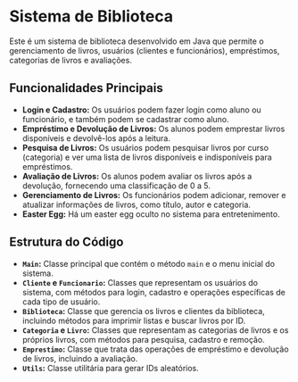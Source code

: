 # Sistema de Biblioteca

Este é um sistema de biblioteca desenvolvido em Java que permite o gerenciamento de livros, usuários (clientes e funcionários), empréstimos, categorias de livros e avaliações.

## Funcionalidades Principais

- **Login e Cadastro:** Os usuários podem fazer login como aluno ou funcionário, e também podem se cadastrar como aluno.
- **Empréstimo e Devolução de Livros:** Os alunos podem emprestar livros disponíveis e devolvê-los após a leitura.
- **Pesquisa de Livros:** Os usuários podem pesquisar livros por curso (categoria) e ver uma lista de livros disponíveis e indisponíveis para empréstimos.
- **Avaliação de Livros:** Os alunos podem avaliar os livros após a devolução, fornecendo uma classificação de 0 a 5.
- **Gerenciamento de Livros:** Os funcionários podem adicionar, remover e atualizar informações de livros, como título, autor e categoria.
- **Easter Egg:** Há um easter egg oculto no sistema para entretenimento.

## Estrutura do Código

- **`Main`:** Classe principal que contém o método `main` e o menu inicial do sistema.
- **`Cliente` e `Funcionario`:** Classes que representam os usuários do sistema, com métodos para login, cadastro e operações específicas de cada tipo de usuário.
- **`Biblioteca`:** Classe que gerencia os livros e clientes da biblioteca, incluindo métodos para imprimir listas e buscar livros por ID.
- **`Categoria` e `Livro`:** Classes que representam as categorias de livros e os próprios livros, com métodos para pesquisa, cadastro e remoção.
- **`Emprestimo`:** Classe que trata das operações de empréstimo e devolução de livros, incluindo a avaliação.
- **`Utils`:** Classe utilitária para gerar IDs aleatórios.



